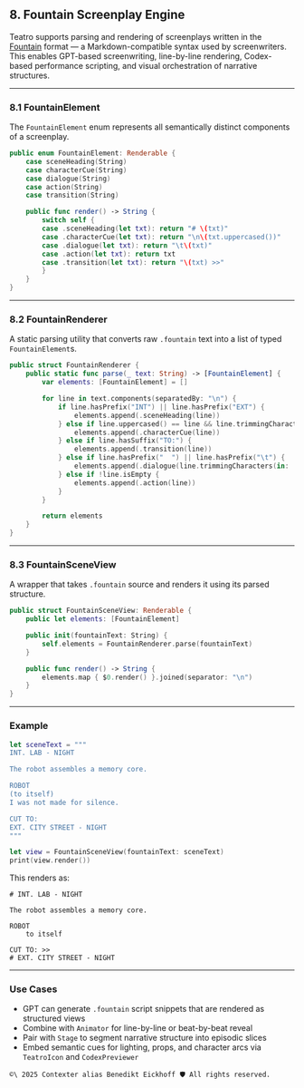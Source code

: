 ## 8. Fountain Screenplay Engine

Teatro supports parsing and rendering of screenplays written in the [Fountain](https://fountain.io) format — a Markdown-compatible syntax used by screenwriters. This enables GPT-based screenwriting, line-by-line rendering, Codex-based performance scripting, and visual orchestration of narrative structures.

---

### 8.1 FountainElement

The `FountainElement` enum represents all semantically distinct components of a screenplay.

```swift
public enum FountainElement: Renderable {
    case sceneHeading(String)
    case characterCue(String)
    case dialogue(String)
    case action(String)
    case transition(String)

    public func render() -> String {
        switch self {
        case .sceneHeading(let txt): return "# \(txt)"
        case .characterCue(let txt): return "\n\(txt.uppercased())"
        case .dialogue(let txt): return "\t\(txt)"
        case .action(let txt): return txt
        case .transition(let txt): return "\(txt) >>"
        }
    }
}
```

---

### 8.2 FountainRenderer

A static parsing utility that converts raw `.fountain` text into a list of typed `FountainElement`s.

```swift
public struct FountainRenderer {
    public static func parse(_ text: String) -> [FountainElement] {
        var elements: [FountainElement] = []

        for line in text.components(separatedBy: "\n") {
            if line.hasPrefix("INT") || line.hasPrefix("EXT") {
                elements.append(.sceneHeading(line))
            } else if line.uppercased() == line && line.trimmingCharacters(in: .whitespaces).count > 0 {
                elements.append(.characterCue(line))
            } else if line.hasSuffix("TO:") {
                elements.append(.transition(line))
            } else if line.hasPrefix("  ") || line.hasPrefix("\t") {
                elements.append(.dialogue(line.trimmingCharacters(in: .whitespaces)))
            } else if !line.isEmpty {
                elements.append(.action(line))
            }
        }

        return elements
    }
}
```

---

### 8.3 FountainSceneView

A wrapper that takes `.fountain` source and renders it using its parsed structure.

```swift
public struct FountainSceneView: Renderable {
    public let elements: [FountainElement]

    public init(fountainText: String) {
        self.elements = FountainRenderer.parse(fountainText)
    }

    public func render() -> String {
        elements.map { $0.render() }.joined(separator: "\n")
    }
}
```

---

### Example

```swift
let sceneText = """
INT. LAB - NIGHT

The robot assembles a memory core.

ROBOT
(to itself)
I was not made for silence.

CUT TO:
EXT. CITY STREET - NIGHT
"""

let view = FountainSceneView(fountainText: sceneText)
print(view.render())
```

This renders as:

```
# INT. LAB - NIGHT

The robot assembles a memory core.

ROBOT
	to itself

CUT TO: >>
# EXT. CITY STREET - NIGHT
```

---

### Use Cases

- GPT can generate `.fountain` script snippets that are rendered as structured views
- Combine with `Animator` for line-by-line or beat-by-beat reveal
- Pair with `Stage` to segment narrative structure into episodic slices
- Embed semantic cues for lighting, props, and character arcs via `TeatroIcon` and `CodexPreviewer`



````text
©\ 2025 Contexter alias Benedikt Eickhoff 🛡️ All rights reserved.
````

